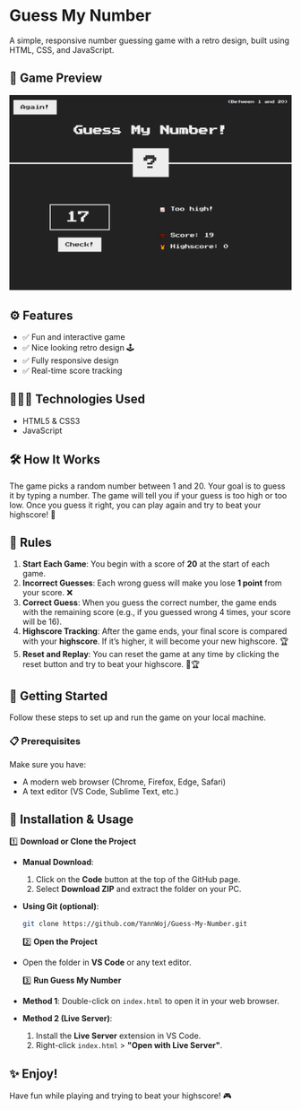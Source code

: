 # Guess My Number

A simple, responsive number guessing game with a retro design, built using HTML, CSS, and JavaScript.

## 📸 Game Preview

<img src="./assets/GuessMyNumber.png" width="750" height="auto" alt="Calculator Preview">

## ⚙️ Features

-  ✅ Fun and interactive game
-  ✅ Nice looking retro design 🕹️
-  ✅ Fully responsive design
-  ✅ Real-time score tracking

## 👨🏻‍💻 Technologies Used

-  HTML5 & CSS3
-  JavaScript

## 🛠️ How It Works

The game picks a random number between 1 and 20. Your goal is to guess it by typing a number. The game will tell you if your guess is too high or too low. Once you guess it right, you can play again and try to beat your highscore! 🎉

## 📝 Rules

1. **Start Each Game**: You begin with a score of **20** at the start of each game.
2. **Incorrect Guesses**: Each wrong guess will make you lose **1 point** from your score. ❌
3. **Correct Guess**: When you guess the correct number, the game ends with the remaining score (e.g., if you guessed wrong 4 times, your score will be 16).
4. **Highscore Tracking**: After the game ends, your final score is compared with your **highscore**. If it’s higher, it will become your new highscore. 🏆
5. **Reset and Replay**: You can reset the game at any time by clicking the reset button and try to beat your highscore. 🎯🏆

## 🏁 Getting Started

Follow these steps to set up and run the game on your local machine.

### 📋 Prerequisites

Make sure you have:

-  A modern web browser (Chrome, Firefox, Edge, Safari)
-  A text editor (VS Code, Sublime Text, etc.)

## 🚀 Installation & Usage

1️⃣ **Download or Clone the Project**

-  **Manual Download**:
   1. Click on the **Code** button at the top of the GitHub page.
   2. Select **Download ZIP** and extract the folder on your PC.
-  **Using Git (optional)**:

   ```bash
   git clone https://github.com/YannWoj/Guess-My-Number.git
   ```

   2️⃣ **Open the Project**

-  Open the folder in **VS Code** or any text editor.

   3️⃣ **Run Guess My Number**

-  **Method 1**: Double-click on `index.html` to open it in your web browser.
-  **Method 2 (Live Server)**:
   1. Install the **Live Server** extension in VS Code.
   2. Right-click `index.html` > **"Open with Live Server"**.

## ✨ Enjoy!

Have fun while playing and trying to beat your highscore! 🎮
